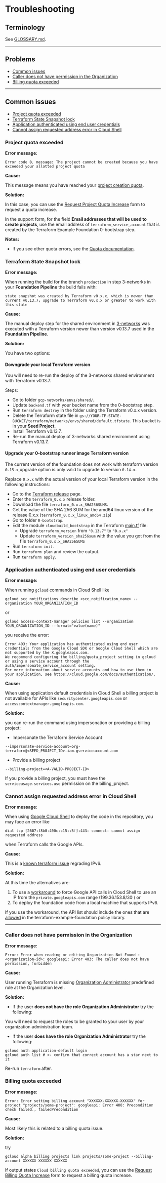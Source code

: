 # Troubleshooting

## Terminology

See [GLOSSARY.md](./GLOSSARY.md).

- - -

## Problems

- [Common issues](#common-issues)
- [Caller does not have permission in the Organization](#Caller-does-not-have-permission-in-the-organization)
- [Billing quota exceeded](#Billing-quota-exceeded)

- - -

## Common issues

- [Project quota exceeded](#project-quota-exceeded)
- [Terraform State Snapshot lock](#terraform-state-snapshot-lock)
- [Application authenticated using end user credentials](#application-authenticated-using-end-user-credentials)
- [Cannot assign requested address error in Cloud Shell](#cannot-assign-requested-address-error-in-cloud-shell)

### Project quota exceeded

**Error message:**

```
Error code 8, message: The project cannot be created because you have exceeded your allotted project quota
```

**Cause:**

This message means you have reached your [project creation quota](https://support.google.com/cloud/answer/6330231).

**Solution:**

In this case, you can use the [Request Project Quota Increase](https://support.google.com/code/contact/project_quota_increase)
form to request a quota increase.

In the support form,
for the field **Email addresses that will be used to create projects**,
use the email address of `terraform_service_account` that is created by the Terraform Example Foundation 0-bootstrap step.

**Notes:**

- If you see other quota errors, see the [Quota documentation](https://cloud.google.com/docs/quota).

### Terraform State Snapshot lock

**Error message:**

When running the build for the branch `production` in step 3-networks in your **Foundation Pipeline** the build fails with:

```
state snapshot was created by Terraform v0.x.x, which is newer than current v0.13.7; upgrade to Terraform v0.x.x or greater to work with this state
```

**Cause:**

The manual deploy step for the shared environment in [3-networks](../3-networks#deploying-with-cloud-build) was executed with a Terraform version newer than version v0.13.7 used in the **Foundation Pipeline**.

**Solution:**

You have two options:

#### Downgrade your local Terraform version

You will need to re-run the deploy of the 3-networks shared environment with Terraform v0.13.7.

Steps:

- Go to folder `gcp-networks/envs/shared/`.
- Update `backend.tf` with your bucket name from the 0-bootstrap step.
- Run `terraform destroy` in the folder using the Terraform v0.x.x version.
- Delete the Terraform state file in `gs://YOUR-TF-STATE-BUCKET/terraform/networks/envs/shared/default.tfstate`. This bucket is in your **Seed Project**.
- Install Terraform v0.13.7.
- Re-run the manual deploy of 3-networks shared environment using Terraform v0.13.7.

#### Upgrade your 0-bootstrap runner image Terraform version

The current version of the foundation does not work with terraform version `0.15.x`,upgrade option is only valid to upgrade to version `0.14.x`.

Replace `0.x.x` with the actual version of your local Terraform version in the following instructions:

- Go to the [Terraform release](https://releases.hashicorp.com/terraform/) page.
- Enter the `terraform_0.x.x` release folder.
- Download the file `terraform_0.x.x_SHA256SUMS`.
- Get the value of the SHA 256 SUM for the amd64 linux version of the release 0.x.x (`terraform_0.x.x_linux_amd64.zip`)
- Go to folder `0-bootstrap`.
- Edit the module `cloudbuild_bootstrap` in the Terraform [main.tf](../0-bootstrap/main.tf) file:
  - Upgrade `terraform_version` from `"0.13.7"` to `"0.x.x"`
  - Update `terraform_version_sha256sum` with the value you got from the file `terraform_0.x.x_SHA256SUMS`
- Run `terraform init`.
- Run `terraform plan` and review the output.
- Run `terraform apply`.

### Application authenticated using end user credentials

**Error message:**

When running `gcloud` commands in Cloud Shell like

```
gcloud scc notifications describe <scc_notification_name> --organization YOUR_ORGANIZATION_ID
```

or

```
gcloud access-context-manager policies list --organization YOUR_ORGANIZATION_ID --format="value(name)"
```

you receive the error:

```
Error 403: Your application has authenticated using end user credentials from the Google Cloud SDK or Google Cloud Shell which are not supported by the X.googleapis.com.
We recommend configuring the billing/quota_project setting in gcloud or using a service account through the auth/impersonate_service_account setting.
For more information about service accounts and how to use them in your application, see https://cloud.google.com/docs/authentication/.
```

**Cause:**

When using application default credentials in Cloud Shell a billing project is not available for APIs like `securitycenter.googleapis.com` or `accesscontextmanager.googleapis.com`.

**Solution:**

you can re-run the command using impersonation or providing a billing project:

- Impersonate the Terraform Service Account

```
--impersonate-service-account=org-terraform@<SEED_PROJECT_ID>.iam.gserviceaccount.com
```

- Provide a billing project

```
--billing-project=<A-VALID-PROJECT-ID>
```

If you provide a billing project, you must have the `serviceusage.services.use` permission on the billing_project.

### Cannot assign requested address error in Cloud Shell

**Error message:**

When using [Google Cloud Shell](https://cloud.google.com/shell/docs) to deploy the code in ths repository, you may face an error like

```
dial tcp [2607:f8b0:400c:c15::5f]:443: connect: cannot assign requested address
```

when Terraform calls the Google APIs.

**Cause:**

This is a [known terraform issue](https://github.com/hashicorp/terraform-provider-google/issues/6782) regrading IPv6.

**Solution:**

At this time the alternatives are:

1. To use a [workaround](https://stackoverflow.com/a/62827358) to force Google API calls in Cloud Shell to use an IP from the `private.googleapis.com` range (199.36.153.8/30 ) or
1. To deploy the foundation code from a local machine that supports IPv6.

If you use the workaround, the API list should include the ones that are [allowed](../policy-library/policies/constraints/serviceusage_allow_basic_apis.yaml) in the terraform-example-foundation policy library.

- - -

### Caller does not have permission in the Organization

**Error message:**

```
Error: Error when reading or editing Organization Not Found : <organization-id>: googleapi: Error 403: The caller does not have permission, forbidden
```

**Cause:**

User running Terraform is missing [Organization Administrator](https://cloud.google.com/iam/docs/understanding-roles#resource-manager-roles) predefined role at the Organization level.

**Solution:**

- If the user **does not have the role Organization Administrator** try the following:

You will need to request the roles to be granted to your user by your organization administration team.

- If the user **does have the role Organization Administrator** try the following:

```
gcloud auth application-default login
gcloud auth list # <- confirm that correct account has a star next to it
```

Re-run `terraform` after.

### Billing quota exceeded

**Error message:**

```
Error: Error setting billing account "XXXXXX-XXXXXX-XXXXXX" for project "projects/some-project": googleapi: Error 400: Precondition check failed., failedPrecondition
```

**Cause:**

Most likely this is related to a billing quota issue.

**Solution:**

try

```
gcloud alpha billing projects link projects/some-project --billing-account XXXXXX-XXXXXX-XXXXXX
```

If output states `Cloud billing quota exceeded`, you can use the [Request Billing Quota Increase](https://support.google.com/code/contact/billing_quota_increase) form to request a billing quota increase.
